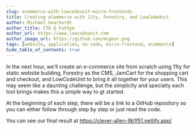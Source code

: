 ```yaml
---
slug: ecommerce-with-lowcodeunit-micro-frontends
title: Creating eCommerce with 11ty, Forestry, and LowCodeUnit
author: Michael Gearhardt
author_title: CTO @ Fathym
author_url: https://www.lowcodeunit.com
author_image_url: https://github.com/mcgear.png
tags: [website, application, no code, micro-frontend, ecommerce]
hide_table_of_contents: true
---
```


In the next hour, we'll create an e-commerce site from scratch using 11ty for static website building, Forestry as the CMS, JamCart for the shopping cart and checkout, and LowCodeUnit to bring it all together for your users.  This may seem like a daunting challenge, but the simplicity and specialty each tool brings makes this a simple way to gt started.

At the beginning of each step, there will be a link to a GitHub repository so you can either follow through step by step or just read the code.

You can see our final result at https://clever-allen-9b1f51.netlify.app/
